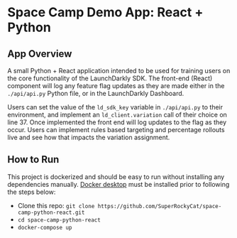 # Space Camp Demo App: React + Python

## App Overview
A small Python + React application intended to be used for training users on the core functionality of the LaunchDarkly SDK. The front-end (React) component will log any feature flag updates as they are made either in the `./api/api.py` Python file, or in the LaunchDarkly Dashboard. 

Users can set the value of the `ld_sdk_key` variable in  `./api/api.py` to their environment, and implement an `ld_client.variation` call of their choice on line 37. Once implemented the front end will log updates to the flag as they occur. Users can implement rules based targeting and percentage rollouts live and see how that impacts the variation assignment.


## How to Run
This project is dockerized and should be easy to run without installing any dependencies manually. [Docker desktop](https://www.docker.com/products/docker-desktop) must be installed prior to following the steps below:

- Clone this repo: `git clone https://github.com/SuperRockyCat/space-camp-python-react.git`
- `cd space-camp-python-react`
- `docker-compose up`